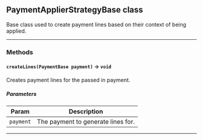 ## PaymentApplierStrategyBase class

Base class used to create payment lines based on their context of being applied.

---
### Methods
<!-- panels:start -->
<!-- div:left-panel -->
#### `createLines(PaymentBase payment)` → `void`

Creates payment lines for the passed in payment.
##### Parameters
|Param|Description|
|-----|-----------|
|`payment` |  The payment to generate lines for. |

<!-- panels:end -->
---
